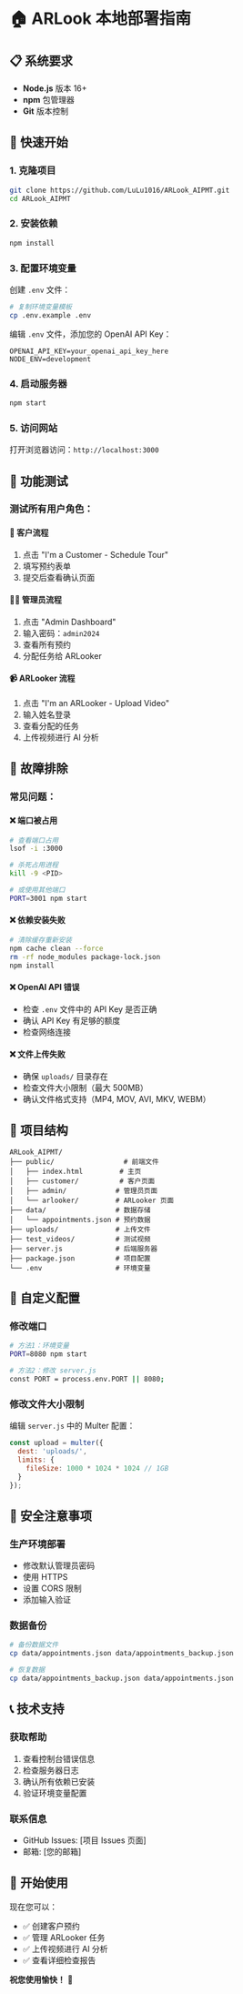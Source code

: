 # 🏠 ARLook 本地部署指南

## 📋 系统要求
- **Node.js** 版本 16+ 
- **npm** 包管理器
- **Git** 版本控制

## 🚀 快速开始

### 1. 克隆项目
```bash
git clone https://github.com/LuLu1016/ARLook_AIPMT.git
cd ARLook_AIPMT
```

### 2. 安装依赖
```bash
npm install
```

### 3. 配置环境变量
创建 `.env` 文件：
```bash
# 复制环境变量模板
cp .env.example .env
```

编辑 `.env` 文件，添加您的 OpenAI API Key：
```env
OPENAI_API_KEY=your_openai_api_key_here
NODE_ENV=development
```

### 4. 启动服务器
```bash
npm start
```

### 5. 访问网站
打开浏览器访问：`http://localhost:3000`

## 🎯 功能测试

### 测试所有用户角色：

#### 👤 **客户流程**
1. 点击 "I'm a Customer - Schedule Tour"
2. 填写预约表单
3. 提交后查看确认页面

#### 👨‍💼 **管理员流程**
1. 点击 "Admin Dashboard"
2. 输入密码：`admin2024`
3. 查看所有预约
4. 分配任务给 ARLooker

#### 📹 **ARLooker 流程**
1. 点击 "I'm an ARLooker - Upload Video"
2. 输入姓名登录
3. 查看分配的任务
4. 上传视频进行 AI 分析

## 🔧 故障排除

### 常见问题：

#### ❌ **端口被占用**
```bash
# 查看端口占用
lsof -i :3000

# 杀死占用进程
kill -9 <PID>

# 或使用其他端口
PORT=3001 npm start
```

#### ❌ **依赖安装失败**
```bash
# 清除缓存重新安装
npm cache clean --force
rm -rf node_modules package-lock.json
npm install
```

#### ❌ **OpenAI API 错误**
- 检查 `.env` 文件中的 API Key 是否正确
- 确认 API Key 有足够的额度
- 检查网络连接

#### ❌ **文件上传失败**
- 确保 `uploads/` 目录存在
- 检查文件大小限制（最大 500MB）
- 确认文件格式支持（MP4, MOV, AVI, MKV, WEBM）

## 📁 项目结构
```
ARLook_AIPMT/
├── public/                 # 前端文件
│   ├── index.html         # 主页
│   ├── customer/          # 客户页面
│   ├── admin/            # 管理员页面
│   └── arlooker/         # ARLooker 页面
├── data/                 # 数据存储
│   └── appointments.json # 预约数据
├── uploads/              # 上传文件
├── test_videos/          # 测试视频
├── server.js             # 后端服务器
├── package.json          # 项目配置
└── .env                  # 环境变量
```

## 🎨 自定义配置

### 修改端口
```bash
# 方法1：环境变量
PORT=8080 npm start

# 方法2：修改 server.js
const PORT = process.env.PORT || 8080;
```

### 修改文件大小限制
编辑 `server.js` 中的 Multer 配置：
```javascript
const upload = multer({
  dest: 'uploads/',
  limits: {
    fileSize: 1000 * 1024 * 1024 // 1GB
  }
});
```

## 🔐 安全注意事项

### 生产环境部署
- 修改默认管理员密码
- 使用 HTTPS
- 设置 CORS 限制
- 添加输入验证

### 数据备份
```bash
# 备份数据文件
cp data/appointments.json data/appointments_backup.json

# 恢复数据
cp data/appointments_backup.json data/appointments.json
```

## 📞 技术支持

### 获取帮助
1. 查看控制台错误信息
2. 检查服务器日志
3. 确认所有依赖已安装
4. 验证环境变量配置

### 联系信息
- GitHub Issues: [项目 Issues 页面]
- 邮箱: [您的邮箱]

## 🎉 开始使用

现在您可以：
- ✅ 创建客户预约
- ✅ 管理 ARLooker 任务
- ✅ 上传视频进行 AI 分析
- ✅ 查看详细检查报告

**祝您使用愉快！** 🚀
